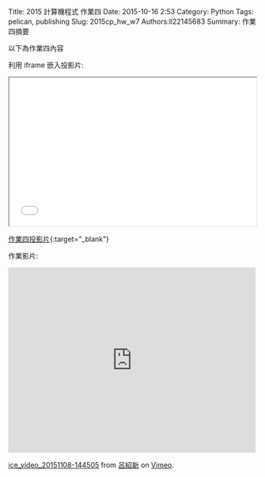 Title: 2015 計算機程式 作業四
Date: 2015-10-16 2:53
Category: Python
Tags: pelican, publishing
Slug: 2015cp_hw_w7
Authors:ll22145683
Summary: 作業四摘要

以下為作業四內容

利用 iframe 嵌入投影片:

<iframe src="simplest7.html" width="500" height="300"></iframe>

[作業四投影片](presentation/simplest7.html){:target="_blank"}

作業影片:

<iframe src="https://player.vimeo.com/video/145027526" width="500" height="375" frameborder="0" webkitallowfullscreen mozallowfullscreen allowfullscreen></iframe> <p><a href="https://vimeo.com/145027526">ice_video_20151108-144505</a> from <a href="https://vimeo.com/user45183410">呂紹新</a> on <a href="https://vimeo.com">Vimeo</a>.</p>









